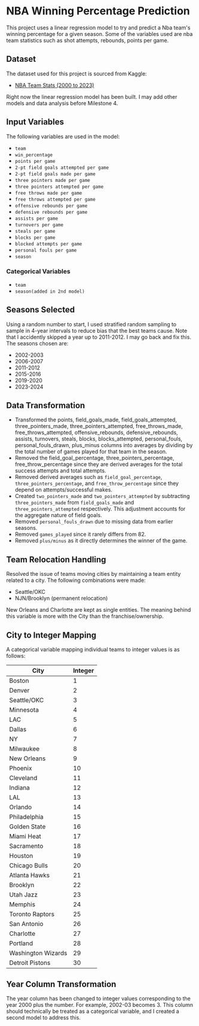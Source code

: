 # NBA Winning Percentage Prediction

This project uses a linear regression model to try and predict a Nba team's
winning percentage for a given season. Some of the variables used are 
nba team statistics such as shot attempts, rebounds, points per game.

## Dataset

The dataset used for this project is sourced from Kaggle:
- [NBA Team Stats (2000 to 2023)](https://www.kaggle.com/datasets/mharvnek/nba-team-stats-00-to-18?select=nba_team_stats_00_to_23.csv)

Right now the linear regression model has been built. I may add other models and data analysis before Milestone 4.

## Input Variables

The following variables are used in the model:

- `team`
- `win_percentage`
- `points per game`
- `2-pt field goals attempted per game`
- `2-pt field goals made per game`
- `three pointers made per game`
- `three pointers attempted per game`
- `free throws made per game`
- `free throws attempted per game`
- `offensive rebounds per game`
- `defensive rebounds per game`
- `assists per game`
- `turnovers per game`
- `steals per game`
- `blocks per game`
- `blocked attempts per game`
- `personal fouls per game`
- `season`

### Categorical Variables
- `team`
- `season(added in 2nd model)`

## Seasons Selected

Using a random number to start, I used stratified random sampling to sample in 4-year intervals to reduce bias that the best teams cause. Note that I accidently skipped a year up to 2011-2012. I may go back and fix this. The seasons chosen are:
- 2002-2003
- 2006-2007
- 2011-2012
- 2015-2016
- 2019-2020
- 2023-2024


## Data Transformation

- Transformed the points, field_goals_made, field_goals_attempted, three_pointers_made, three_pointers_attempted, free_throws_made, free_throws_attempted, offensive_rebounds, defensive_rebounds, assists, turnovers, steals, blocks, blocks_attempted, personal_fouls, personal_fouls_drawn, plus_minus columns into averages by dividing by the total number of games played for that team in the season. 
- Removed the field_goal_percentage, three_pointers_percentage, free_throw_percentage since they are derived averages for the total success attempts and total attempts.
- Removed derived averages such as `field_goal_percentage`, `three_pointers_percentage`, and `free_throw_percentage` since they depend on attempts/successful makes.
- Created `two_pointers_made` and `two_pointers_attempted` by subtracting `three_pointers_made` from `field_goals_made` and `three_pointers_attempted` respectively. This adjustment accounts for the aggregate nature of field goals.
- Removed `personal_fouls_drawn` due to missing data from earlier seasons.
- Removed `games_played` since it rarely differs from 82.
- Removed `plus/minus` as it directly determines the winner of the game.

## Team Relocation Handling

Resolved the issue of teams moving cities by maintaining a team entity related to a city. The following combinations were made:
- Seattle/OKC
- NJN/Brooklyn (permanent relocation)

New Orleans and Charlotte are kept as single entities. The meaning behind this variable is more with the City than the franchise/ownership.

## City to Integer Mapping

A categorical variable mapping individual teams to integer values is as follows:

| City                  | Integer |
|-----------------------|---------|
| Boston                | 1       |
| Denver                | 2       |
| Seattle/OKC           | 3       |
| Minnesota             | 4       |
| LAC                   | 5       |
| Dallas                | 6       |
| NY                    | 7       |
| Milwaukee             | 8       |
| New Orleans           | 9       |
| Phoenix               | 10      |
| Cleveland             | 11      |
| Indiana               | 12      |
| LAL                   | 13      |
| Orlando               | 14      |
| Philadelphia          | 15      |
| Golden State          | 16      |
| Miami Heat            | 17      |
| Sacramento            | 18      |
| Houston               | 19      |
| Chicago Bulls         | 20      |
| Atlanta Hawks         | 21      |
| Brooklyn              | 22      |
| Utah Jazz             | 23      |
| Memphis               | 24      |
| Toronto Raptors       | 25      |
| San Antonio           | 26      |
| Charlotte             | 27      |
| Portland              | 28      |
| Washington Wizards    | 29      |
| Detroit Pistons       | 30      |

## Year Column Transformation

The year column has been changed to integer values corresponding to the year 2000 plus the number. For example, 2002-03 becomes 3. This column should technically be treated as a categorical variable, and I created a second model to address this.